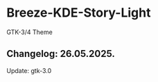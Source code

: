 # Breeze-KDE-Story-Light
GTK-3/4 Theme

Changelog: 26.05.2025.
-----------------------

Update: gtk-3.0
